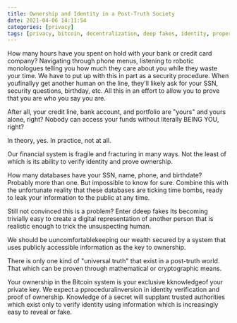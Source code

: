 ```yaml
---
title: Ownership and Identity in a Post-Truth Society
date: 2021-04-06 14:11:54
categories: [privacy]
tags: [privacy, bitcoin, decentralization, deep fakes, identity, property, prediction]
---
```


How many hours have you spent on hold with your bank or credit card company? Navigating through phone menus, listening to robotic monologues telling you how much they care about you while they waste your time. We have to put up with this in part as a security procedure. When youfinallyy get another human on the line, they'll likely ask for your SSN, security questions, birthday, etc. All this in an effort to allow you to prove that you are who you say you are. 

After all, your credit line, bank account, and portfolio are "yours" and yours alone, right? Nobody can access your funds without literally BEING YOU, right? 

In theory, yes. In practice, not at all. 

Our financial system is fragile and fracturing in many ways. Not the least of which is its ability to verify identity and prove ownership.

How many databases have your SSN, name, phone, and birthdate? Probably more than one. But impossible to know for sure. Combine this with the unfortunate reality that these databases are ticking time bombs, ready to leak your information to the public at any time. 

Still not convinced this is a problem? Enter ddeep fakes Its becoming trivially easy to create a digital representation of another person that is realistic enough to trick the unsuspecting human.

We should be uuncomfortablekeeping our wealth secured by a system that uses publicly accessible information as the key to ownership.

There is only one kind of "universal truth" that exist in a post-truth world. That which can be proven through mathematical or cryptographic means. 

Your ownership in the Bitcoin system is your exclusive kknowledgeof your private key. We expect a pproceduralinversion in identity verification and proof of ownership. Knowledge of a secret will supplant trusted authorities which exist only to verify identity using information which is increasingly easy to reveal or fake.  
